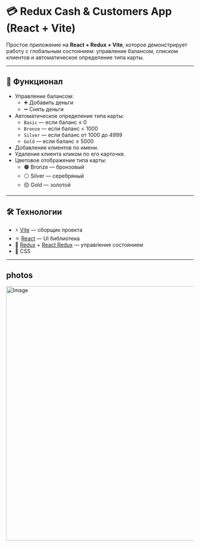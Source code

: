 # 💳 Redux Cash & Customers App (React + Vite)

Простое приложение на **React + Redux + Vite**, которое демонстрирует работу с глобальным состоянием: управление балансом, списком клиентов и автоматическое определение типа карты.

---

## 🚀 Функционал

- Управление балансом:
  - ➕ Добавить деньги  
  - ➖ Снять деньги  
- Автоматическое определение типа карты:
  - `Basic` — если баланс ≤ 0  
  - `Bronze` — если баланс < 1000  
  - `Silver` — если баланс от 1000 до 4999  
  - `Gold` — если баланс ≥ 5000  
- Добавление клиентов по имени.  
- Удаление клиента кликом по его карточке.  
- Цветовое отображение типа карты:  
  - 🟤 Bronze — бронзовый  
  - ⚪ Silver — серебряный  
  - 🟡 Gold — золотой  

---

## 🛠️ Технологии

- ⚡ [Vite](https://vitejs.dev/) — сборщик проекта  
- ⚛️ [React](https://react.dev/) — UI библиотека  
- 🔄 [Redux](https://redux.js.org/) + [React Redux](https://react-redux.js.org/) — управление состоянием  
- 🎨 CSS  

---

## photos 
<img width="1206" height="683" alt="Image" src="https://github.com/user-attachments/assets/c5596315-3087-4933-84f0-517a96a5699c" />